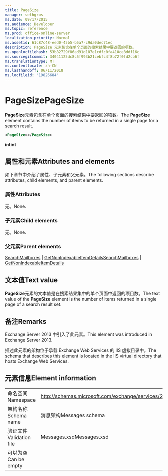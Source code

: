 ```yaml
---
title: PageSize
manager: sethgros
ms.date: 09/17/2015
ms.audience: Developer
ms.topic: reference
ms.prod: office-online-server
localization_priority: Normal
ms.assetid: 61c87c48-eed0-45b5-b5a7-c9da0dec71ec
description: PageSize 元素包含在单个页面的搜索结果中要返回的项数。
ms.openlocfilehash: 53b82729f86ad91d187e1cdfc0fa410ce8ddf16c
ms.sourcegitcommit: 34041125dc8c5f993b21cebfc4f8b72f0fd2cb6f
ms.translationtype: MT
ms.contentlocale: zh-CN
ms.lasthandoff: 06/11/2018
ms.locfileid: "19826684"
---
```

# <a name="pagesize"></a><span data-ttu-id="ba393-103">PageSize</span><span class="sxs-lookup"><span data-stu-id="ba393-103">PageSize</span></span>

<span data-ttu-id="ba393-104">**PageSize**元素包含在单个页面的搜索结果中要返回的项数。</span><span class="sxs-lookup"><span data-stu-id="ba393-104">The **PageSize** element contains the number of items to be returned in a single page for a search result.</span></span> 
  
```XML
<PageSize></PageSize>
```

 <span data-ttu-id="ba393-105">**int**</span><span class="sxs-lookup"><span data-stu-id="ba393-105">**int**</span></span>
## <a name="attributes-and-elements"></a><span data-ttu-id="ba393-106">属性和元素</span><span class="sxs-lookup"><span data-stu-id="ba393-106">Attributes and elements</span></span>

<span data-ttu-id="ba393-107">如下章节中介绍了属性、子元素和父元素。</span><span class="sxs-lookup"><span data-stu-id="ba393-107">The following sections describe attributes, child elements, and parent elements.</span></span>
  
### <a name="attributes"></a><span data-ttu-id="ba393-108">属性</span><span class="sxs-lookup"><span data-stu-id="ba393-108">Attributes</span></span>

<span data-ttu-id="ba393-109">无。</span><span class="sxs-lookup"><span data-stu-id="ba393-109">None.</span></span>
  
### <a name="child-elements"></a><span data-ttu-id="ba393-110">子元素</span><span class="sxs-lookup"><span data-stu-id="ba393-110">Child elements</span></span>

<span data-ttu-id="ba393-111">无。</span><span class="sxs-lookup"><span data-stu-id="ba393-111">None.</span></span>
  
### <a name="parent-elements"></a><span data-ttu-id="ba393-112">父元素</span><span class="sxs-lookup"><span data-stu-id="ba393-112">Parent elements</span></span>

<span data-ttu-id="ba393-113">[SearchMailboxes](searchmailboxes.md) | [GetNonIndexableItemDetails](getnonindexableitemdetails.md)</span><span class="sxs-lookup"><span data-stu-id="ba393-113">[SearchMailboxes](searchmailboxes.md) | [GetNonIndexableItemDetails](getnonindexableitemdetails.md)</span></span>
  
## <a name="text-value"></a><span data-ttu-id="ba393-114">文本值</span><span class="sxs-lookup"><span data-stu-id="ba393-114">Text value</span></span>

<span data-ttu-id="ba393-115">**PageSize**元素的文本值是在搜索结果集中的单个页面中返回的项目数。</span><span class="sxs-lookup"><span data-stu-id="ba393-115">The text value of the **PageSize** element is the number of items returned in a single page of a search result set.</span></span> 
  
## <a name="remarks"></a><span data-ttu-id="ba393-116">备注</span><span class="sxs-lookup"><span data-stu-id="ba393-116">Remarks</span></span>

<span data-ttu-id="ba393-117">Exchange Server 2013 中引入了此元素。</span><span class="sxs-lookup"><span data-stu-id="ba393-117">This element was introduced in Exchange Server 2013.</span></span>
  
<span data-ttu-id="ba393-118">描述此元素的架构位于承载 Exchange Web Services 的 IIS 虚拟目录中。</span><span class="sxs-lookup"><span data-stu-id="ba393-118">The schema that describes this element is located in the IIS virtual directory that hosts Exchange Web Services.</span></span>
  
## <a name="element-information"></a><span data-ttu-id="ba393-119">元素信息</span><span class="sxs-lookup"><span data-stu-id="ba393-119">Element information</span></span>

|||
|:-----|:-----|
|<span data-ttu-id="ba393-120">命名空间</span><span class="sxs-lookup"><span data-stu-id="ba393-120">Namespace</span></span>  <br/> |http://schemas.microsoft.com/exchange/services/2006/messages  <br/> |
|<span data-ttu-id="ba393-121">架构名称</span><span class="sxs-lookup"><span data-stu-id="ba393-121">Schema name</span></span>  <br/> |<span data-ttu-id="ba393-122">消息架构</span><span class="sxs-lookup"><span data-stu-id="ba393-122">Messages schema</span></span>  <br/> |
|<span data-ttu-id="ba393-123">验证文件</span><span class="sxs-lookup"><span data-stu-id="ba393-123">Validation file</span></span>  <br/> |<span data-ttu-id="ba393-124">Messages.xsd</span><span class="sxs-lookup"><span data-stu-id="ba393-124">Messages.xsd</span></span>  <br/> |
|<span data-ttu-id="ba393-125">可以为空</span><span class="sxs-lookup"><span data-stu-id="ba393-125">Can be empty</span></span>  <br/> ||
   

